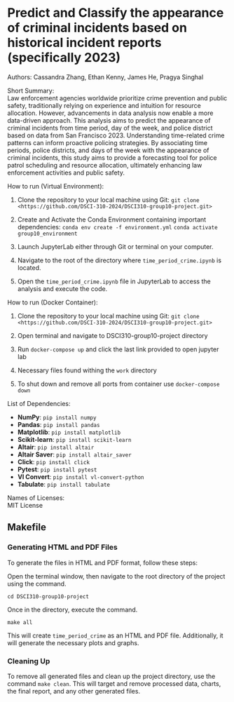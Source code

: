# Predict and Classify the appearance of criminal incidents based on historical incident reports (specifically 2023)

Authors: Cassandra Zhang, Ethan Kenny, James He, Pragya Singhal

Short Summary: \
Law enforcement agencies worldwide prioritize crime prevention and public safety, traditionally relying on experience and intuition for resource allocation. However, advancements in data analysis now enable a more data-driven approach. This analysis aims to predict the appearance of criminal incidents from time period, day of the week, and police district based on data from San Francisco 2023. Understanding time-related crime patterns can inform proactive policing strategies. By associating time periods, police districts, and days of the week with the appearance of criminal incidents, this study aims to provide a forecasting tool for police patrol scheduling and resource allocation, ultimately enhancing law enforcement activities and public safety.

How to run (Virtual Environment):

1. Clone the repository to your local machine using Git:
`git clone <https://github.com/DSCI-310-2024/DSCI310-group10-project.git>`
2. Create and Activate the Conda Environment containing important dependencies:
   `conda env create -f environment.yml`
    `conda activate group10_environment`
4. Launch JupyterLab either through Git or terminal on your computer.

5. Navigate to the root of the directory where `time_period_crime.ipynb` is located.

6. Open the `time_period_crime.ipynb` file in JupyterLab to access the analysis and execute the code.

How to run (Docker Container):

1. Clone the repository to your local machine using Git:
`git clone <https://github.com/DSCI-310-2024/DSCI310-group10-project.git>`

2. Open terminal and navigate to DSCI310-group10-project directory

3. Run `docker-compose up` and click the last link provided to open jupyter lab

4. Necessary files found withing the `work` directory

5. To shut down and remove all ports from container use `docker-compose down`

List of Dependencies: 
- **NumPy**: `pip install numpy`
- **Pandas**: `pip install pandas`
- **Matplotlib**: `pip install matplotlib`
- **Scikit-learn**: `pip install scikit-learn`
- **Altair**: `pip install altair`
- **Altair Saver**: `pip install altair_saver`
- **Click**: `pip install click`
- **Pytest**: `pip install pytest`
- **Vl Convert**: `pip install vl-convert-python`
- **Tabulate**: `pip install tabulate`

Names of Licenses: \
MIT License


## Makefile

### Generating HTML and PDF Files

To generate the files in HTML and PDF format, follow these steps:

Open the terminal window, then navigate to the root directory of the project using the command.
```
cd DSCI310-group10-project
```
Once in the directory, execute the command.
```
make all
```
This will create `time_period_crime` as an HTML and PDF file. Additionally, it will generate the necessary plots and graphs.

### Cleaning Up

To remove all generated files and clean up the project directory, use the command `make clean`. This will target and remove processed data, charts, the final report, and any other generated files.



